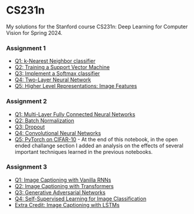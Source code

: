 # CS231n
My solutions for the Stanford course CS231n: Deep Learning for Computer Vision for Spring 2024.

### Assignment 1
- [Q1: k-Nearest Neighbor classifier](./assignment1/knn.ipynb)
- [Q2: Training a Support Vector Machine](./assignment1/svm.ipynb)
- [Q3: Implement a Softmax classifier](./assignment1/softmax.ipynb)
- [Q4: Two-Layer Neural Network](./assignment1/two_layer_net.ipynb)
- [Q5: Higher Level Representations: Image Features](./assignment1/features.ipynb)

### Assignment 2
- [Q1: Multi-Layer Fully Connected Neural Networks](./assignment2/FullyConnectedNets.ipynb)
- [Q2: Batch Normalization](./assignment2/BatchNormalization.ipynb)
- [Q3: Dropout](./assignment2/Dropout.ipynb)
- [Q4: Convolutional Neural Networks](./assignment2/ConvolutionalNetworks.ipynb)
- [Q5: PyTorch on CIFAR-10](./assignment2/PyTorch.ipynb) - At the end of this notebook, in the open ended challange section I added an analysis on the effects of several important techniques learned in the previous notebooks.

### Assignment 3
- [Q1: Image Captioning with Vanilla RNNs](./assignment3/RNN_Captioning.ipynb)
- [Q2: Image Captioning with Transformers](./assignment3/Transformer_Captioning.ipynb)
- [Q3: Generative Adversarial Networks](./assignment3/Generative_Adversarial_Networks.ipynb)
- [Q4: Self-Supervised Learning for Image Classification](./assignment3/Self_Supervised_Learning.ipynb)
- [Extra Credit: Image Captioning with LSTMs](./assignment3/LSTM_Captioning.ipynb)